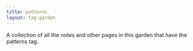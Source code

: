 ```yaml
---
title: patterns
layout: tag-garden
--- 
```

A collection of all the notes and other pages in this garden that have the patterns tag.
